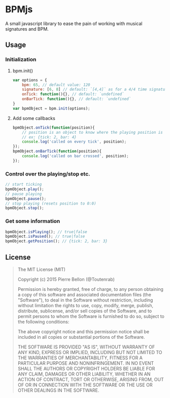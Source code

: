 # BPMjs

A small javascript library to ease the pain of working with musical signatures
and BPM.

## Usage

### Initialization
1. bpm.init()
    ```javascript
    var options = {
        bpm: 65, // default value: 120
        signature: [6, 8] // default: `[4,4]` as for a 4/4 time signature
        onTick: function(){}, // default: `undefined`
        onBarTick: function(){}, // default: `undefined`
    }
    var bpmObject = bpm.init(options);
    ```

2. Add some callbacks
    ```javascript
    bpmObject.onTick(function(position){
        // position is an object to know where the playing position is
        // ex: {tick: 2, bar: 4}
        console.log('called on every tick', position);
    });
    bpmObject.onBarTick(function(position){
        console.log('called on bar crossed', position);
    });
    ```

### Control over the playing/stop etc.

```javascript
// start ticking
bpmObject.play();
// pause playing
bpmObject.pause();
// stop playing (resets position to 0:0)
bpmObject.stop();
```

### Get some information
```javascript
bpmObject.isPlaying(); // true|false
bpmObject.isPaused(); // true|false
bpmObject.getPosition(); // {tick: 2, bar: 3}
```

## License

> The MIT License (MIT)
>
> Copyright (c) 2015 Pierre Bellon (@Toutenrab)
>
> Permission is hereby granted, free of charge, to any person obtaining a copy
> of this software and associated documentation files (the "Software"), to deal
> in the Software without restriction, including without limitation the rights
> to use, copy, modify, merge, publish, distribute, sublicense, and/or sell
> copies of the Software, and to permit persons to whom the Software is
> furnished to do so, subject to the following conditions:
>
> The above copyright notice and this permission notice shall be included in
> all copies or substantial portions of the Software.
>
> THE SOFTWARE IS PROVIDED "AS IS", WITHOUT WARRANTY OF ANY KIND, EXPRESS OR
> IMPLIED, INCLUDING BUT NOT LIMITED TO THE WARRANTIES OF MERCHANTABILITY,
> FITNESS FOR A PARTICULAR PURPOSE AND NONINFRINGEMENT. IN NO EVENT SHALL THE
> AUTHORS OR COPYRIGHT HOLDERS BE LIABLE FOR ANY CLAIM, DAMAGES OR OTHER
> LIABILITY, WHETHER IN AN ACTION OF CONTRACT, TORT OR OTHERWISE, ARISING FROM,
> OUT OF OR IN CONNECTION WITH THE SOFTWARE OR THE USE OR OTHER DEALINGS IN
> THE SOFTWARE.
